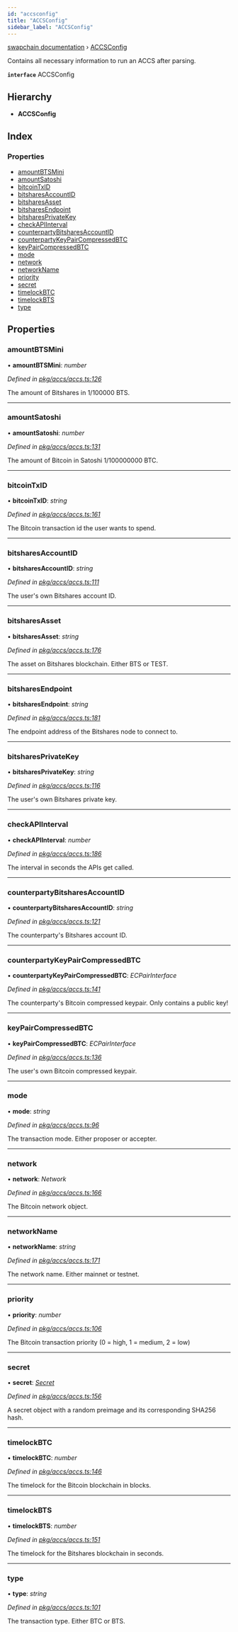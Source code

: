 ```yaml
---
id: "accsconfig"
title: "ACCSConfig"
sidebar_label: "ACCSConfig"
---
```


[swapchain documentation](../globals.md) › [ACCSConfig](accsconfig.md)

Contains all necessary information to run an ACCS after parsing.

**`interface`** ACCSConfig

## Hierarchy

- **ACCSConfig**

## Index

### Properties

- [amountBTSMini](accsconfig.md#amountbtsmini)
- [amountSatoshi](accsconfig.md#amountsatoshi)
- [bitcoinTxID](accsconfig.md#bitcointxid)
- [bitsharesAccountID](accsconfig.md#bitsharesaccountid)
- [bitsharesAsset](accsconfig.md#bitsharesasset)
- [bitsharesEndpoint](accsconfig.md#bitsharesendpoint)
- [bitsharesPrivateKey](accsconfig.md#bitsharesprivatekey)
- [checkAPIInterval](accsconfig.md#checkapiinterval)
- [counterpartyBitsharesAccountID](accsconfig.md#counterpartybitsharesaccountid)
- [counterpartyKeyPairCompressedBTC](accsconfig.md#counterpartykeypaircompressedbtc)
- [keyPairCompressedBTC](accsconfig.md#keypaircompressedbtc)
- [mode](accsconfig.md#mode)
- [network](accsconfig.md#network)
- [networkName](accsconfig.md#networkname)
- [priority](accsconfig.md#priority)
- [secret](accsconfig.md#secret)
- [timelockBTC](accsconfig.md#timelockbtc)
- [timelockBTS](accsconfig.md#timelockbts)
- [type](accsconfig.md#type)

## Properties

### amountBTSMini

• **amountBTSMini**: _number_

_Defined in [pkg/accs/accs.ts:126](https://github.com/chronark/swapchain/blob/c023355/src/pkg/accs/accs.ts#L126)_

The amount of Bitshares in 1/100000 BTS.

---

### amountSatoshi

• **amountSatoshi**: _number_

_Defined in [pkg/accs/accs.ts:131](https://github.com/chronark/swapchain/blob/c023355/src/pkg/accs/accs.ts#L131)_

The amount of Bitcoin in Satoshi 1/100000000 BTC.

---

### bitcoinTxID

• **bitcoinTxID**: _string_

_Defined in [pkg/accs/accs.ts:161](https://github.com/chronark/swapchain/blob/c023355/src/pkg/accs/accs.ts#L161)_

The Bitcoin transaction id the user wants to spend.

---

### bitsharesAccountID

• **bitsharesAccountID**: _string_

_Defined in [pkg/accs/accs.ts:111](https://github.com/chronark/swapchain/blob/c023355/src/pkg/accs/accs.ts#L111)_

The user's own Bitshares account ID.

---

### bitsharesAsset

• **bitsharesAsset**: _string_

_Defined in [pkg/accs/accs.ts:176](https://github.com/chronark/swapchain/blob/c023355/src/pkg/accs/accs.ts#L176)_

The asset on Bitshares blockchain. Either BTS or TEST.

---

### bitsharesEndpoint

• **bitsharesEndpoint**: _string_

_Defined in [pkg/accs/accs.ts:181](https://github.com/chronark/swapchain/blob/c023355/src/pkg/accs/accs.ts#L181)_

The endpoint address of the Bitshares node to connect to.

---

### bitsharesPrivateKey

• **bitsharesPrivateKey**: _string_

_Defined in [pkg/accs/accs.ts:116](https://github.com/chronark/swapchain/blob/c023355/src/pkg/accs/accs.ts#L116)_

The user's own Bitshares private key.

---

### checkAPIInterval

• **checkAPIInterval**: _number_

_Defined in [pkg/accs/accs.ts:186](https://github.com/chronark/swapchain/blob/c023355/src/pkg/accs/accs.ts#L186)_

The interval in seconds the APIs get called.

---

### counterpartyBitsharesAccountID

• **counterpartyBitsharesAccountID**: _string_

_Defined in [pkg/accs/accs.ts:121](https://github.com/chronark/swapchain/blob/c023355/src/pkg/accs/accs.ts#L121)_

The counterparty's Bitshares account ID.

---

### counterpartyKeyPairCompressedBTC

• **counterpartyKeyPairCompressedBTC**: _ECPairInterface_

_Defined in [pkg/accs/accs.ts:141](https://github.com/chronark/swapchain/blob/c023355/src/pkg/accs/accs.ts#L141)_

The counterparty's Bitcoin compressed keypair. Only contains a public key!

---

### keyPairCompressedBTC

• **keyPairCompressedBTC**: _ECPairInterface_

_Defined in [pkg/accs/accs.ts:136](https://github.com/chronark/swapchain/blob/c023355/src/pkg/accs/accs.ts#L136)_

The user's own Bitcoin compressed keypair.

---

### mode

• **mode**: _string_

_Defined in [pkg/accs/accs.ts:96](https://github.com/chronark/swapchain/blob/c023355/src/pkg/accs/accs.ts#L96)_

The transaction mode. Either proposer or accepter.

---

### network

• **network**: _Network_

_Defined in [pkg/accs/accs.ts:166](https://github.com/chronark/swapchain/blob/c023355/src/pkg/accs/accs.ts#L166)_

The Bitcoin network object.

---

### networkName

• **networkName**: _string_

_Defined in [pkg/accs/accs.ts:171](https://github.com/chronark/swapchain/blob/c023355/src/pkg/accs/accs.ts#L171)_

The network name. Either mainnet or testnet.

---

### priority

• **priority**: _number_

_Defined in [pkg/accs/accs.ts:106](https://github.com/chronark/swapchain/blob/c023355/src/pkg/accs/accs.ts#L106)_

The Bitcoin transaction priority (0 = high, 1 = medium, 2 = low)

---

### secret

• **secret**: _[Secret](secret.md)_

_Defined in [pkg/accs/accs.ts:156](https://github.com/chronark/swapchain/blob/c023355/src/pkg/accs/accs.ts#L156)_

A secret object with a random preimage and its corresponding SHA256 hash.

---

### timelockBTC

• **timelockBTC**: _number_

_Defined in [pkg/accs/accs.ts:146](https://github.com/chronark/swapchain/blob/c023355/src/pkg/accs/accs.ts#L146)_

The timelock for the Bitcoin blockchain in blocks.

---

### timelockBTS

• **timelockBTS**: _number_

_Defined in [pkg/accs/accs.ts:151](https://github.com/chronark/swapchain/blob/c023355/src/pkg/accs/accs.ts#L151)_

The timelock for the Bitshares blockchain in seconds.

---

### type

• **type**: _string_

_Defined in [pkg/accs/accs.ts:101](https://github.com/chronark/swapchain/blob/c023355/src/pkg/accs/accs.ts#L101)_

The transaction type. Either BTC or BTS.
